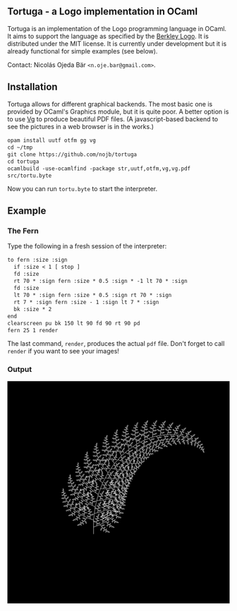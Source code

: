 Tortuga - a Logo implementation in OCaml
-----------------------------------------------------------------

Tortuga is an implementation of the Logo programming language in OCaml.  It aims
to support the language as specified by the
[Berkley Logo](http://www.cs.berkeley.edu/~bh/v2ch14/manual.html).  It is
distributed under the MIT license.  It is currently under development but it is
already functional for simple examples (see below).

Contact: Nicolás Ojeda Bär `<n.oje.bar@gmail.com>`.

## Installation

<!-- Lg can be installed with `opam`: -->

<!--     opam install lg -->

<!-- If you don't use `opam` consult the [`opam`](opam) file for build instructions. -->

Tortuga allows for different graphical backends. The most basic one is provided
by OCaml's Graphics module, but it is quite poor. A better option is to use
[Vg](https://github.com/dbuenzli/vg) to produce beautiful PDF files. (A
javascript-based backend to see the pictures in a web browser is in the works.)

    opam install uutf otfm gg vg
    cd ~/tmp
    git clone https://github.com/nojb/tortuga
    cd tortuga
    ocamlbuild -use-ocamlfind -package str,uutf,otfm,vg,vg.pdf src/tortu.byte

Now you can run `tortu.byte` to start the interpreter.

## Example

### The Fern

Type the following in a fresh session of the interpreter:

    to fern :size :sign
      if :size < 1 [ stop ]
      fd :size
      rt 70 * :sign fern :size * 0.5 :sign * -1 lt 70 * :sign
      fd :size
      lt 70 * :sign fern :size * 0.5 :sign rt 70 * :sign
      rt 7 * :sign fern :size - 1 :sign lt 7 * :sign
      bk :size * 2
    end
    clearscreen pu bk 150 lt 90 fd 90 rt 90 pd
    fern 25 1 render

The last command, `render`, produces the actual `pdf` file.  Don't forget to call
`render` if you want to see your images!

### Output

![](fern.png)
